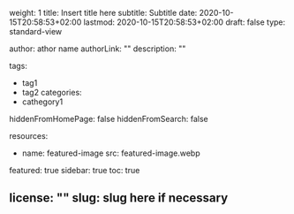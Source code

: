weight: 1
title: Insert title here
subtitle: Subtitle
date: 2020-10-15T20:58:53+02:00
lastmod: 2020-10-15T20:58:53+02:00
draft: false
type: standard-view

author: athor name
authorLink: ""
description: ""

tags:
  - tag1
  - tag2
categories:
  - cathegory1

hiddenFromHomePage: false
hiddenFromSearch: false

resources:
  - name: featured-image
    src: featured-image.webp

featured: true
sidebar: true
toc: true

license: ""
slug: slug here if necessary
---